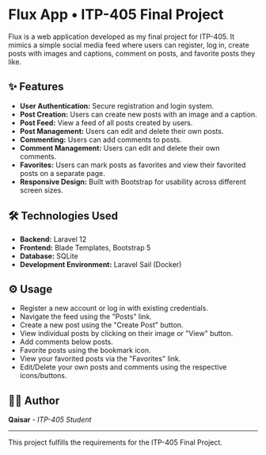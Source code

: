 # Flux App • ITP-405 Final Project

Flux is a web application developed as my final project for ITP-405. It mimics a simple social media feed where users can register, log in, create posts with images and captions, comment on posts, and favorite posts they like.

## ✨ Features

*   **User Authentication:** Secure registration and login system.
*   **Post Creation:** Users can create new posts with an image and a caption.
*   **Post Feed:** View a feed of all posts created by users.
*   **Post Management:** Users can edit and delete their own posts.
*   **Commenting:** Users can add comments to posts.
*   **Comment Management:** Users can edit and delete their own comments.
*   **Favorites:** Users can mark posts as favorites and view their favorited posts on a separate page.
*   **Responsive Design:** Built with Bootstrap for usability across different screen sizes.

## 🛠️ Technologies Used

*   **Backend:** Laravel 12
*   **Frontend:** Blade Templates, Bootstrap 5
*   **Database:** SQLite
*   **Development Environment:** Laravel Sail (Docker)

## ⚙️ Usage

*   Register a new account or log in with existing credentials.
*   Navigate the feed using the "Posts" link.
*   Create a new post using the "Create Post" button.
*   View individual posts by clicking on their image or "View" button.
*   Add comments below posts.
*   Favorite posts using the bookmark icon.
*   View your favorited posts via the "Favorites" link.
*   Edit/Delete your own posts and comments using the respective icons/buttons.

## 🧑‍💻 Author

**Qaisar** - *ITP-405 Student*

---

This project fulfills the requirements for the ITP-405 Final Project.
